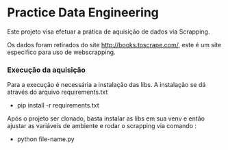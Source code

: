 # Practice Data Engineering

Este projeto visa efetuar a prática de aquisição de dados via Scrapping. 

Os dados foram retirados do site http://books.toscrape.com/, este é um site especifico para uso de webscrapping.

### Execução da aquisição

Para a execução é necessária a instalação das libs. A instalação se dá através do arquivo requirements.txt
* pip install -r requirements.txt

Após o projeto ser clonado, basta instalar as libs em sua venv e então ajustar as variáveis de ambiente e rodar o scrapping via comando :
 * python file-name.py

